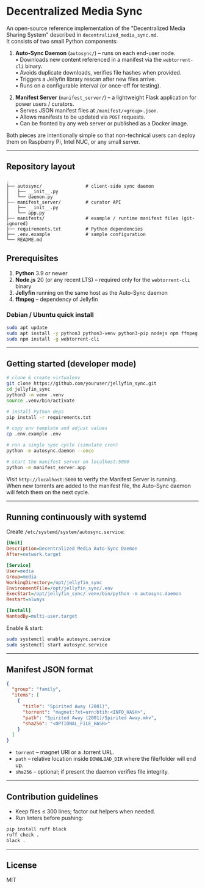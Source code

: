 # Decentralized Media Sync

An open-source reference implementation of the "Decentralized Media Sharing System" described in `decentralized_media_sync.md`.  
It consists of two small Python components:

1. **Auto-Sync Daemon** (`autosync/`) – runs on each end-user node.  
   • Downloads new content referenced in a manifest via the `webtorrent-cli` binary.  
   • Avoids duplicate downloads, verifies file hashes when provided.  
   • Triggers a Jellyfin library rescan after new files arrive.  
   • Runs on a configurable interval (or once-off for testing).

2. **Manifest Server** (`manifest_server/`) – a lightweight Flask application for power users / curators.  
   • Serves JSON manifest files at `/manifest/<group>.json`.  
   • Allows manifests to be updated via `POST` requests.  
   • Can be fronted by any web server or published as a Docker image.

Both pieces are intentionally simple so that non-technical users can deploy them on Raspberry Pi, Intel NUC, or any small server.

---

## Repository layout

```
.
├── autosync/                # client-side sync daemon
│   ├── __init__.py
│   └── daemon.py
├── manifest_server/         # curator API
│   ├── __init__.py
│   └── app.py
├── manifests/               # example / runtime manifest files (git-ignored)
├── requirements.txt         # Python dependencies
├── .env.example             # sample configuration
└── README.md
```

## Prerequisites

1. **Python** 3.9 or newer
2. **Node.js** 20 (or any recent LTS) – required only for the `webtorrent-cli` binary
3. **Jellyfin** running on the same host as the Auto-Sync daemon
4. **ffmpeg** – dependency of Jellyfin

### Debian / Ubuntu quick install

```bash
sudo apt update
sudo apt install -y python3 python3-venv python3-pip nodejs npm ffmpeg
sudo npm install -g webtorrent-cli
```

---

## Getting started (developer mode)

```bash
# clone & create virtualenv
git clone https://github.com/youruser/jellyfin_sync.git
cd jellyfin_sync
python3 -m venv .venv
source .venv/bin/activate

# install Python deps
pip install -r requirements.txt

# copy env template and adjust values
cp .env.example .env

# run a single sync cycle (simulate cron)
python -m autosync.daemon --once

# start the manifest server on localhost:5000
python -m manifest_server.app
```

Visit `http://localhost:5000` to verify the Manifest Server is running.  
When new torrents are added to the manifest file, the Auto-Sync daemon will fetch them on the next cycle.

---

## Running continuously with systemd

Create `/etc/systemd/system/autosync.service`:

```ini
[Unit]
Description=Decentralized Media Auto-Sync Daemon
After=network.target

[Service]
User=media
Group=media
WorkingDirectory=/opt/jellyfin_sync
EnvironmentFile=/opt/jellyfin_sync/.env
ExecStart=/opt/jellyfin_sync/.venv/bin/python -m autosync.daemon
Restart=always

[Install]
WantedBy=multi-user.target
```

Enable & start:

```bash
sudo systemctl enable autosync.service
sudo systemctl start autosync.service
```

---

## Manifest JSON format

```json
{
  "group": "family",
  "items": [
    {
      "title": "Spirited Away (2001)",
      "torrent": "magnet:?xt=urn:btih:<INFO_HASH>",
      "path": "Spirited Away (2001)/Spirited Away.mkv",
      "sha256": "<OPTIONAL_FILE_HASH>"
    }
  ]
}
```

- `torrent` – magnet URI or a .torrent URL.
- `path` – relative location inside `DOWNLOAD_DIR` where the file/folder will end up.
- `sha256` – optional; if present the daemon verifies file integrity.

---

## Contribution guidelines

- Keep files ≤ 300 lines; factor out helpers when needed.
- Run linters before pushing:

```bash
pip install ruff black
ruff check .
black .
```

---

## License

MIT
